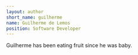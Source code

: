 ```yaml
---
layout: author
short_name: guilherme
name: Guilherme de Lemos
position: Software Developer
---
```

Guilherme has been eating fruit since he was baby.